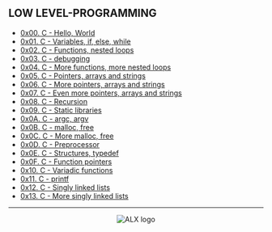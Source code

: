 ## LOW LEVEL-PROGRAMMING

- [0x00. C - Hello, World](./0x00-hello_world)
- [0x01. C - Variables, if, else, while](./0x01-variables_if_else_while)
- [0x02. C - Functions, nested loops](./0x02-functions_nested_loops)
- [0x03. C - debugging](./0x03-debugging)
- [0x04. C - More functions, more nested loops](./0x04-more_functions_nested_loops)
- [0x05. C - Pointers, arrays and strings](./0x05-pointers_arrays_strings)
- [0x06. C - More pointers, arrays and strings](./0x06-pointers_arrays_strings)
- [0x07. C - Even more pointers, arrays and strings](./0x07-pointers_arrays_strings)
- [0x08. C - Recursion](./0x08-recursion)
- [0x09. C - Static libraries](./0x09-static_libraries)
- [0x0A. C - argc, argv ](./0x0A-argc_argv)
- [0x0B. C - malloc, free](./0x0B-malloc_free)
- [0x0C. C - More malloc, free](./0x0C-more_malloc_free)
- [0x0D. C - Preprocessor](./0x0D-preprocessor)
- [0x0E. C - Structures, typedef](./0x0E-structures_typedef)
- [0x0F. C - Function pointers](./0x0F-function_pointers)
- [0x10. C - Variadic functions](./0x10-variadic_functions)
- [0x11. C - printf](https://github.com/davidmusau/printf/tree/main)
- [0x12. C - Singly linked lists](./0x12-singly_linked_lists)
- [0x13. C - More singly linked lists](./0x13-more_singly_linked_lists)


----

<div align="center">
  <img src="https://lh3.googleusercontent.com/vH1HTHhq7BIEuhIDuEc2Wrc2LgZigsJEWDR56ALuDFRZv9-jqCgHNHuBHIB-fLrrbwp7tJ8b7qeIJo0VtHUh=s0" alt="ALX logo">
</div>
